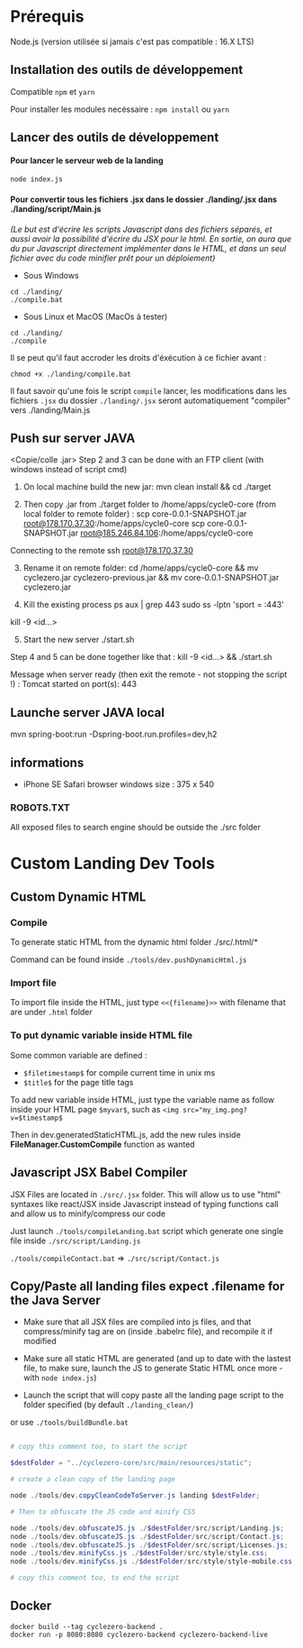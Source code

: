 # Prérequis

Node.js (version utilisée si jamais c'est pas compatible : 16.X LTS)

## Installation des outils de développement

Compatible `npm` et `yarn`

Pour installer les modules necéssaire : `npm install` ou `yarn`

## Lancer des outils de développement

#### Pour lancer le serveur web de la landing
`node index.js`

#### Pour convertir tous les fichiers .jsx dans le dossier ./landing/.jsx dans ./landing/script/Main.js

*(Le but est d'écrire les scripts Javascript dans des fichiers séparés, et aussi avoir la possibilité d'écrire du JSX pour le html.
En sortie, on aura que du pur Javascript directement implémenter dans le HTML, et dans un seul fichier avec du code minifier prêt pour un déploiement)*

- Sous Windows 

```
cd ./landing/
./compile.bat
```

- Sous Linux et MacOS (MacOs à tester)

```
cd ./landing/
./compile
```

Il se peut qu'il faut accroder les droits d'éxécution à ce fichier avant :

`chmod +x ./landing/compile.bat`

Il faut savoir qu'une fois le script `compile` lancer, les modifications dans les fichiers `.jsx` du dossier `./landing/.jsx` seront automatiquement "compiler" vers ./landing/Main.js



## Push sur server JAVA

<Copie/colle .jar>
Step 2 and 3 can be done with an FTP client (with windows instead of script cmd)

1. On local machine build the new jar:
mvn clean install && cd ./target

2. Then copy .jar from ./target folder to /home/apps/cycle0-core (from local folder to remote folder) :
scp core-0.0.1-SNAPSHOT.jar root@178.170.37.30:/home/apps/cycle0-core
scp core-0.0.1-SNAPSHOT.jar root@185.246.84.106:/home/apps/cycle0-core

Connecting to the remote
ssh root@178.170.37.30

3. Rename it on remote folder:
cd /home/apps/cycle0-core && mv cyclezero.jar cyclezero-previous.jar && mv core-0.0.1-SNAPSHOT.jar cyclezero.jar

4. Kill the existing process
ps aux | grep 443
sudo ss -lptn 'sport = :443'

kill -9 <id...>

5. Start the new server
./start.sh

Step 4 and 5 can be done together like that :
kill -9 <id...> && ./start.sh

Message when server ready (then exit the remote - not stopping the script !) :
Tomcat started on port(s): 443

## Launche server JAVA local
mvn spring-boot:run -Dspring-boot.run.profiles=dev,h2

## informations

- iPhone SE Safari browser windows size : 375 x 540

### ROBOTS.TXT

All exposed files to search engine should be outside the ./src folder


# Custom Landing Dev Tools

## Custom Dynamic HTML

### Compile

To generate static HTML from the dynamic html folder ./src/.html/*

Command can be found inside `./tools/dev.pushDynamicHtml.js`

### Import file

To import file inside the HTML, just type `<<{filename}>>` with filename that are under `.html` folder

### To put dynamic variable inside HTML file

Some common variable are defined : 

- `$filetimestamp$` for compile current time in unix ms
- `$title$` for the page title tags

To add new variable inside HTML, just type the variable name as follow inside your HTML page `$myvar$`, such as `<img src="my_img.png?v=$timestamp$`

Then in dev.generatedStaticHTML.js, add the new rules inside **FileManager.CustomCompile** function as wanted


## Javascript JSX Babel Compiler

JSX Files are located in `./src/.jsx` folder. This will allow us to use "html" syntaxes like react/JSX inside Javascript instead of typing functions call
and allow us to minify/compress our code

Just launch `./tools/compileLanding.bat` script which generate one single file inside `./src/script/Landing.js`

`./tools/compileContact.bat` => `./src/script/Contact.js`

## Copy/Paste all landing files expect .filename for the Java Server

- Make sure that all JSX files are compiled into js files, and that compress/minify tag are on (inside .babelrc file), and recompile it if modified

- Make sure all static HTML are generated (and up to date with the lastest file, to make sure, launch the JS to generate Static HTML once more - with `node index.js`)

- Launch the script that will copy paste all the landing page script to the folder specified (by default `./landing_clean/`)

or use `./tools/buildBundle.bat`

```powershell

# copy this comment too, to start the script

$destFolder = "../cyclezero-core/src/main/resources/static";

# create a clean copy of the landing page

node ./tools/dev.copyCleanCodeToServer.js landing $destFolder;

# Then to obfuscate the JS code and minify CSS

node ./tools/dev.obfuscateJS.js ./$destFolder/src/script/Landing.js;
node ./tools/dev.obfuscateJS.js ./$destFolder/src/script/Contact.js;
node ./tools/dev.obfuscateJS.js ./$destFolder/src/script/Licenses.js;
node ./tools/dev.minifyCss.js ./$destFolder/src/style/style.css;
node ./tools/dev.minifyCss.js ./$destFolder/src/style/style-mobile.css;

# copy this comment too, to end the script

```

## Docker

```
docker build --tag cyclezero-backend .
docker run -p 8080:8080 cyclezero-backend cyclezero-backend-live
```